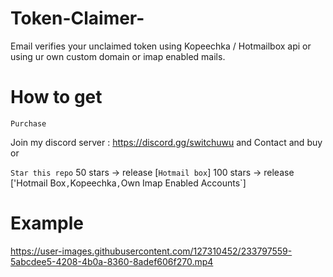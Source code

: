 # Token-Claimer-
Email verifies your unclaimed token using Kopeechka / Hotmailbox api or using ur own custom domain or imap enabled mails.

# How to get

`Purchase`

Join my discord server : https://discord.gg/switchuwu and Contact and buy or

`Star this repo` 
50 stars -> release [`Hotmail box`]
100 stars -> release ['Hotmail Box` , `Kopeechka` , `Own Imap Enabled Accounts`]

# Example

https://user-images.githubusercontent.com/127310452/233797559-5abcdee5-4208-4b0a-8360-8adef606f270.mp4

